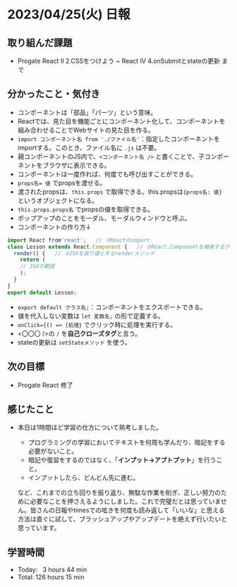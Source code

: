 # 2023/04/25(火) 日報
## 取り組んだ課題
- Progate React Ⅱ 2.CSSをつけよう ~ React Ⅳ 4.onSubmitとstateの更新 まで

## 分かったこと・気付き
- コンポーネントは「部品」「パーツ」という意味。
- Reactでは、見た目を機能ごとにコンポーネント化して、コンポーネントを組み合わせることでWebサイトの見た目を作る。
- `import コンポーネント名 from './ファイル名'`：指定したコンポーネントをimportする。このとき、ファイル名に `.js` は不要。
- 親コンポーネントのJS内で、`<コンポーネント名 />` と書くことで、子コンポーネントをブラウザに表示できる。
- コンポーネントは一度作れば、何度でも呼び出すことができる。
- `props名= 値` でpropsを渡せる。
- 渡されたpropsは、`this.props` で取得できる。this.propsは`{props名: 値}` というオブジェクトになる。
- `this.props.props名` でpropsの値を取得できる。
- ポップアップのことをモーダル、モーダルウィンドウと呼ぶ。
- コンポーネントの作り方↓
``` JavaScript
import React from'react';   // ①Reactのimport
class Lesson extends React.Component {   // ②React.Componentを継承するクラスを定義
  render() {   // ③JSXを戻り値とするrenderメソッド
    return (
    // JSXの範囲
    );
  }
}
export default Lesson;
```
- `export default クラス名;`：コンポーネントをエクスポートできる。
- 値を代入しない変数は `let 変数名;` の形で定義する。
- `onClick={() => [処理}` でクリック時に処理を実行する。
- <〇〇〇 />の `/` を**自己クローズタグ**と言う。
- stateの更新は `setStateメソッド` を使う。

## 次の目標
- Progate React 修了

## 感じたこと
- 本日は1時間ほど学習の仕方について熟考しました。
  - プログラミングの学習においてテキストを何周も学んだり、暗記をする必要がないこと。
  - 暗記や復習をするのではなく、「**インプット→アプトプット**」を行うこと。
  - インプットしたら、どんどん先に進む。

  など、これまでの立ち回りを振り返り、無駄な作業を削ぎ、正しい努力のために必要なことを押さえるようにしました。これで完璧だとは思っていません。皆さんの日報やtimesでの呟きを何度も読み返して「いいな」と思える方法は直ぐに試して、ブラッシュアップやアップデートを絶えず行いたいと思っています。

## 学習時間
- Today:&nbsp;&nbsp;&nbsp;3 hours 44 min
- Total: 126 hours 15 min
